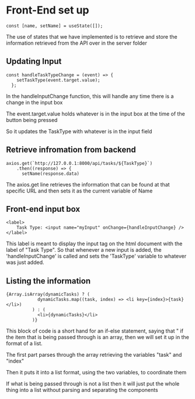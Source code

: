 # Front-End set up

```pwsh
const [name, setName] = useState([]);
```
The use of states that we have implemented is to retrieve and store the information retrieved from the API over in the server folder

## Updating Input

```pwsh
const handleTaskTypeChange = (event) => {
    setTaskType(event.target.value);
  };
```

In the handleInputChange function, this will handle any time there is a change in the input box

The event.target.value holds whatever is in the input box at the time of the button being pressed

So it updates the TaskType with whatever is in the input field

## Retrieve infromation from backend

```pwsh
axios.get(`http://127.0.0.1:8000/api/tasks/${TaskType}`)
    .then((response) => {
      setName(response.data)
```
The axios.get line retrieves the information that can be found at that
specific URL and then sets it as the current variable of Name

## Front-end input box

```pwsh
<label>
    Task Type: <input name="myInput" onChange={handleInputChange} />
</label>
```
This label is meant to display the input tag on the html document with the label of "Task Type". So that whenever a new input is added, the 'handleInputChange' is called and sets the 'TaskType' variable to whatever was just added.

## Listing the information
```pwsh
{Array.isArray(dynamicTasks) ? (
            dynamicTasks.map((task, index) => <li key={index}>{task}</li>)
          ) : (
            <li>{dynamicTasks}</li>
          )}
```

This block of code is a short hand for an if-else statement, saying that " if the item that is being passed through is an array, then we will set it up in the format of a list.

The first part parses through the array retrieving the variables "task" and "index"

Then it puts it into a list format, using the two variables, to coordinate them

If what is being passed through is not a list then it will just put the whole thing into a list without parsing and separating the components

